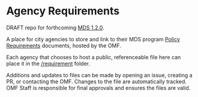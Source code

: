 # Agency Requirements

DRAFT repo for forthcoming [MDS 1.2.0](https://github.com/openmobilityfoundation/governance/wiki/Release-1.2.0).

A place for city agencies to store and link to their MDS program [Policy Requirements](https://github.com/openmobilityfoundation/mobility-data-specification/tree/ms-requirements/policy#requirement) documents, hosted by the OMF.

Each agency that chooses to host a public, referenceable file here can place it in the [/requirement](/requirement) folder.

Additions and updates to files can be made by opening an issue, creating a PR, or contacting the OMF. Changes to the file are automatically tracked. OMF Staff is responsible for final approvals and ensures the files are valid.
